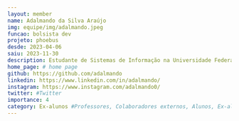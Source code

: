 ```yaml
---
layout: member
name: Adalmando da Silva Araújo
img: equipe/img/adalmando.jpeg
funcao: bolsista dev
projeto: phoebus 
desde: 2023-04-06
saiu: 2023-11-30
description: Estudante de Sistemas de Informação na Universidade Federal da Paraíba (UFPB) - Campus IV, em Rio Tinto-PB, atualmente trabalha com desenvolvimento Android usando Kotlin no projeto Phoebus. Apaixonado por tecnologia, esportes e esports, aos fins de semana costuma jogar FPS competitivo com os amigos, praticar exercícios físicos e assistir filmes/séries para recarregar as energias para a proxima semana de trabalho e estudos.
home_page: # home page
github: https://github.com/adalmando
linkedin: https://www.linkedin.com/in/adalmando/
instagram: https://www.instagram.com/adalmando0/
twitter: #Twitter
importance: 4
category: Ex-alunos #Professores, Colaboradores externos, Alunos, Ex-alunos
---
```

